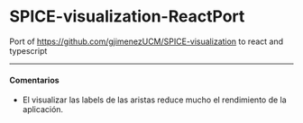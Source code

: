 # SPICE-visualization-ReactPort
Port of https://github.com/gjimenezUCM/SPICE-visualization to react and typescript




_________________________
#### Comentarios

- El visualizar las labels de las aristas reduce mucho el rendimiento de la aplicación.
